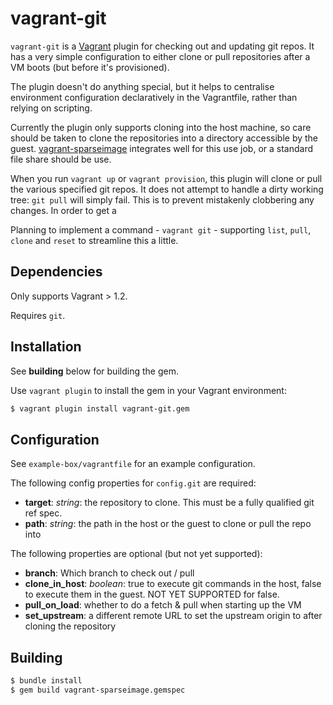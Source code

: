 # vagrant-git

`vagrant-git` is a [Vagrant](http://vagrantup.com) plugin for checking out and updating git repos. It has a very simple configuration to either clone or pull repositories after a VM boots (but before it's provisioned).

The plugin doesn't do anything special, but it helps to centralise environment configuration declaratively in the Vagrantfile, rather than relying on scripting.

Currently the plugin only supports cloning into the host machine, so care should be taken to clone the repositories into a directory accessible by the guest. [vagrant-sparseimage](https://github.com/Learnosity/vagrant-sparseimage) integrates well for this use job, or a standard file share should be use.

When you run `vagrant up` or `vagrant provision`, this plugin will clone or pull the various specified git repos. It does not attempt to handle a dirty working tree: `git pull` will simply fail. This is to prevent mistakenly clobbering any changes. In order to get a 

Planning to implement a command - `vagrant git` - supporting `list`, `pull`, `clone` and `reset` to streamline this a little.


## Dependencies

Only supports Vagrant > 1.2.

Requires `git`.

## Installation

See **building** below for building the gem.

Use `vagrant plugin` to install the gem in your Vagrant environment:

```bash
$ vagrant plugin install vagrant-git.gem
```

## Configuration

See `example-box/vagrantfile` for an example configuration.

The following config properties for `config.git` are required:

* **target**: *string*: the repository to clone. This must be a fully qualified git ref spec.
* **path**: *string*: the path in the host or the guest to clone or pull the repo into

The following properties are optional (but not yet supported):

* **branch**: Which branch to check out / pull
* **clone_in_host**: *boolean*: true to execute git commands in the host, false to execute them in the guest. NOT YET SUPPORTED for false.
* **pull_on_load**: whether to do a fetch & pull when starting up the VM
* **set_upstream**: a different remote URL to set the upstream origin to after cloning the repository

## Building

```bash
$ bundle install
$ gem build vagrant-sparseimage.gemspec
```
